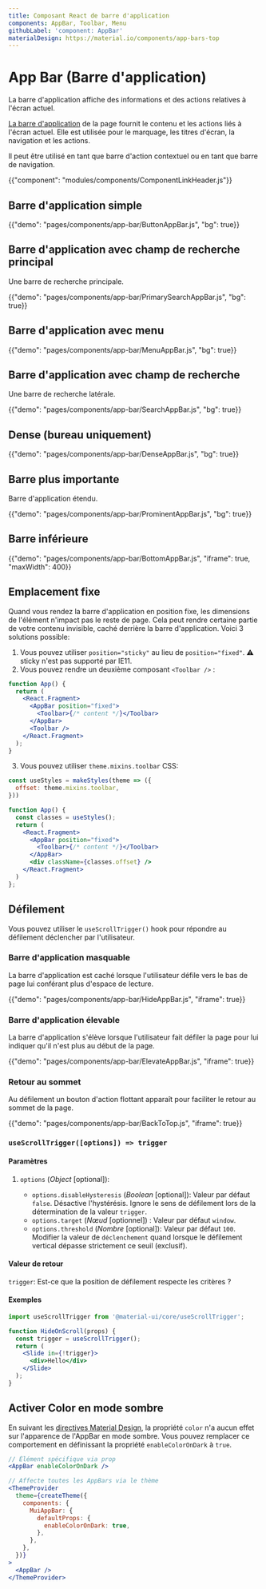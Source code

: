 ```yaml
---
title: Composant React de barre d'application
components: AppBar, Toolbar, Menu
githubLabel: 'component: AppBar'
materialDesign: https://material.io/components/app-bars-top
---
```


# App Bar (Barre d'application)

<p class="description">La barre d'application affiche des informations et des actions relatives à l'écran actuel.</p>

[La barre d'application](https://material.io/design/components/app-bars-top.html) de la page fournit le contenu et les actions liés à l'écran actuel. Elle est utilisée pour le marquage, les titres d'écran, la navigation et les actions.

Il peut être utilisé en tant que barre d'action contextuel ou en tant que barre de navigation.

{{"component": "modules/components/ComponentLinkHeader.js"}}

## Barre d'application simple

{{"demo": "pages/components/app-bar/ButtonAppBar.js", "bg": true}}

## Barre d'application avec champ de recherche principal

Une barre de recherche principale.

{{"demo": "pages/components/app-bar/PrimarySearchAppBar.js", "bg": true}}

## Barre d'application avec menu

{{"demo": "pages/components/app-bar/MenuAppBar.js", "bg": true}}

## Barre d'application avec champ de recherche

Une barre de recherche latérale.

{{"demo": "pages/components/app-bar/SearchAppBar.js", "bg": true}}

## Dense (bureau uniquement)

{{"demo": "pages/components/app-bar/DenseAppBar.js", "bg": true}}

## Barre plus importante

Barre d'application étendu.

{{"demo": "pages/components/app-bar/ProminentAppBar.js", "bg": true}}

## Barre inférieure

{{"demo": "pages/components/app-bar/BottomAppBar.js", "iframe": true, "maxWidth": 400}}

## Emplacement fixe

Quand vous rendez la barre d'application en position fixe, les dimensions de l'élément n'impact pas le reste de page. Cela peut rendre certaine partie de votre contenu invisible, caché derrière la barre d'application. Voici 3 solutions possible:

1. Vous pouvez utiliser `position="sticky"` au lieu de `position="fixed"`. ⚠️ sticky n'est pas supporté par IE11.
2. Vous pouvez rendre un deuxième composant `<Toolbar />` :

```jsx
function App() {
  return (
    <React.Fragment>
      <AppBar position="fixed">
        <Toolbar>{/* content */}</Toolbar>
      </AppBar>
      <Toolbar />
    </React.Fragment>
  );
}
```

3. Vous pouvez utiliser `theme.mixins.toolbar` CSS:

```jsx
const useStyles = makeStyles(theme => ({
  offset: theme.mixins.toolbar,
}))

function App() {
  const classes = useStyles();
  return (
    <React.Fragment>
      <AppBar position="fixed">
        <Toolbar>{/* content */}</Toolbar>
      </AppBar>
      <div className={classes.offset} />
    </React.Fragment>
  )
};
```

## Défilement

Vous pouvez utiliser le `useScrollTrigger()` hook pour répondre au défilement déclencher par l'utilisateur.

### Barre d'application masquable

La barre d'application est caché lorsque l'utilisateur défile vers le bas de page lui conférant plus d'espace de lecture.

{{"demo": "pages/components/app-bar/HideAppBar.js", "iframe": true}}

### Barre d'application élevable

La barre d'application s'élève lorsque l'utilisateur fait défiler la page pour lui indiquer qu'il n'est plus au début de la page.

{{"demo": "pages/components/app-bar/ElevateAppBar.js", "iframe": true}}

### Retour au sommet

Au défilement un bouton d'action flottant apparaît pour faciliter le retour au sommet de la page.

{{"demo": "pages/components/app-bar/BackToTop.js", "iframe": true}}

### `useScrollTrigger([options]) => trigger`

#### Paramètres

1. `options` (*Object* [optional]):

   - `options.disableHysteresis` (*Boolean* [optional]): Valeur par défaut `false`. Désactive l'hystérésis. Ignore le sens de défilement lors de la détermination de la valeur `trigger`.
   - `options.target` (_Nœud_ [optionnel]) : Valeur par défaut `window`.
   - `options.threshold` (*Nombre* [optional]): Valeur par défaut `100`. Modifier la valeur de `déclenchement` quand lorsque le défilement vertical dépasse strictement ce seuil (exclusif).

#### Valeur de retour

`trigger`: Est-ce que la position de défilement respecte les critères ?

#### Exemples

```jsx
import useScrollTrigger from '@material-ui/core/useScrollTrigger';

function HideOnScroll(props) {
  const trigger = useScrollTrigger();
  return (
    <Slide in={!trigger}>
      <div>Hello</div>
    </Slide>
  );
}
```

## Activer Color en mode sombre

En suivant les [directives Material Design](https://material.io/design/color/dark-theme.html), la propriété `color` n'a aucun effet sur l'apparence de l'AppBar en mode sombre. Vous pouvez remplacer ce comportement en définissant la propriété `enableColorOnDark` à `true`.

```jsx
// Élément spécifique via prop
<AppBar enableColorOnDark />

// Affecte toutes les AppBars via le thème
<ThemeProvider
  theme={createTheme({
    components: {
      MuiAppBar: {
        defaultProps: {
          enableColorOnDark: true,
        },
      },
    },
  })}
>
  <AppBar />
</ThemeProvider>
```
